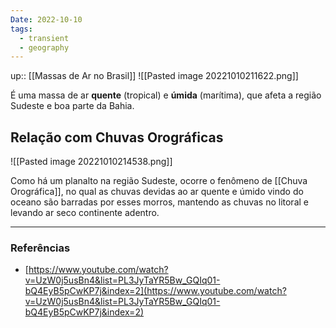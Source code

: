 ```yaml
---
Date: 2022-10-10
tags:
  - transient
  - geography
---
```

up:: [[Massas de Ar no Brasil]]
![[Pasted image 20221010211622.png]]

É uma massa de ar **quente** (tropical) e **úmida** (marítima), que afeta a região Sudeste e boa parte da Bahia.

## Relação com Chuvas Orográficas
![[Pasted image 20221010214538.png]]

Como há um planalto na região Sudeste, ocorre o fenômeno de [[Chuva Orográfica]], no qual as chuvas devidas ao ar quente e úmido vindo do oceano são barradas por esses morros, mantendo as chuvas no litoral e levando ar seco continente adentro.

---
### Referências
- [https://www.youtube.com/watch?v=UzW0j5usBn4&list=PL3JyTaYR5Bw_GQIq01-bQ4EyB5pCwKP7j&index=2](https://www.youtube.com/watch?v=UzW0j5usBn4&list=PL3JyTaYR5Bw_GQIq01-bQ4EyB5pCwKP7j&index=2)